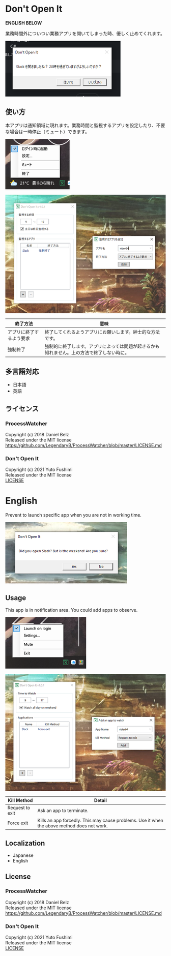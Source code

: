 # Don't Open It

**ENGLISH BELOW**

業務時間外についつい業務アプリを開いてしまった時、優しく止めてくれます。

![](doc/message.png)

## 使い方

本アプリは通知領域に現れます。業務時間と監視するアプリを設定したり、不要な場合は一時停止（ミュート）できます。

![](doc/tray.png)

![](doc/settings.png)

| 終了方法                 | 意味                                                         |
| ------------------------ | ------------------------------------------------------------ |
| アプリに終了するよう要求 | 終了してくれるようアプリにお願いします。紳士的な方法です。   |
| 強制終了                 | 強制的に終了します。アプリによっては問題が起きるかも知れません。上の方法で終了しない時に。 |

## 多言語対応

- 日本語
- 英語

## ライセンス

### ProcessWatcher

Copyright (c) 2018 Daniel Belz  
Released under the MIT license  
https://github.com/LegendaryB/ProcessWatcher/blob/master/LICENSE.md

### Don't Open It

Copyright (c) 2021 Yuto Fushimi  
Released under the MIT license  
[LICENSE](LICENSE)

# English

Prevent to launch specific app when you are not in working time.

![](doc/message_en.png)

## Usage

This app is in notification area. You could add apps to observe.

![](doc/tray_en.png)

![](doc/settings_en.png)

| Kill Method     | Detail                                                       |
| --------------- | ------------------------------------------------------------ |
| Request to exit | Ask an app to terminate.                                     |
| Force exit      | Kills an app forcedly. This may cause problems. Use it when the above method does not work. |

## Localization

- Japanese
- English

## License

### ProcessWatcher

Copyright (c) 2018 Daniel Belz  
Released under the MIT license  
https://github.com/LegendaryB/ProcessWatcher/blob/master/LICENSE.md

### Don't Open It

Copyright (c) 2021 Yuto Fushimi  
Released under the MIT license  
[LICENSE](LICENSE)